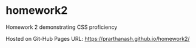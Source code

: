 # homework2
Homework 2 demonstrating CSS proficiency

Hosted on Git-Hub Pages URL: https://prarthanash.github.io/homework2/

